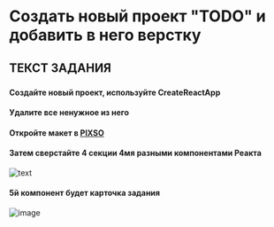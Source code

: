 # Создать новый проект "TODO" и добавить в него верстку

## ТЕКСТ ЗАДАНИЯ

###

#### Создайте новый проект, используйте CreateReactApp 
#### Удалите все ненужное из него
 
#### Откройте макет в [PIXSO](https://www.figma.com/file/td4D8moMBV1ajxPG83bA3H/Kanban-(Community)?type=design&node-id=5-281&mode=design&t=hcQ40IqfPvyT4lWx-0)
#### Затем сверстайте 4 секции 4мя разными компонентами Реакта

<image src="https://backend.learn.maxima.school/files/9a11db5d-b7bb-4d76-b8a1-11b0b6d9660f.png" alt="text"> 

#### 5й компонент будет карточка задания

![image](https://github.com/DenisShagi/todo/assets/149366145/0e764880-a5aa-4d6e-b1f6-e1bf5b42ff0c)

